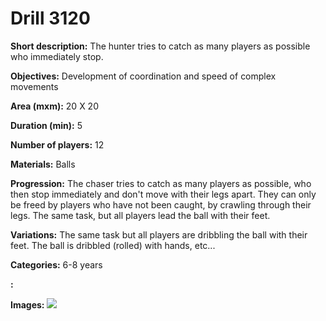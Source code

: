 # Drill 3120

**Short description:**
The hunter tries to catch as many players as possible who immediately stop.

**Objectives:**
Development of coordination and speed of complex movements

**Area (mxm):**
20 X 20

**Duration (min):**
5

**Number of players:**
12

**Materials:**
Balls

**Progression:**
The chaser tries to catch as many players as possible, who then stop immediately and don't move with their legs apart. They can only be freed by players who have not been caught, by crawling through their legs. The same task, but all players lead the ball with their feet.

**Variations:**
The same task but all players are dribbling the ball with their feet. The ball is dribbled (rolled) with hands, etc...

**Categories:**
6-8 years

**:**


**Images:**
![](https://www.coachingfutsal.com/\images\87ad29f9-14ac-40da-848b-1d49015ca3f6_Hvatalica.png)

